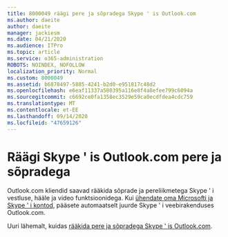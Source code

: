 ```yaml
---
title: 8000049 räägi pere ja sõpradega Skype ' is Outlook.com
ms.author: daeite
author: daeite
manager: jackiesm
ms.date: 04/21/2020
ms.audience: ITPro
ms.topic: article
ms.service: o365-administration
ROBOTS: NOINDEX, NOFOLLOW
localization_priority: Normal
ms.custom: 8000049
ms.assetid: b6878497-5885-4241-b2d0-e951817c48d2
ms.openlocfilehash: e6eaf11337a580395a116e8f4a8efee799c6094a
ms.sourcegitcommit: c6692ce0fa1358ec3529e59ca0ecdfdea4cdc759
ms.translationtype: MT
ms.contentlocale: et-EE
ms.lasthandoff: 09/14/2020
ms.locfileid: "47659126"
---
```

# <a name="talk-to-family-and-friends-on-skype-in-outlookcom"></a>Räägi Skype ' is Outlook.com pere ja sõpradega

Outlook.com kliendid saavad rääkida sõprade ja pereliikmetega Skype ' i vestluse, hääle ja video funktsioonidega. Kui [ühendate oma Microsofti ja Skype ' i kontod](https://go.microsoft.com/fwlink/p/?linkid=2001101&amp;clcid=0x409), pääsete automaatselt juurde Skype ' i veebirakenduses Outlook.com.
  
Uuri lähemalt, kuidas [rääkida pere ja sõpradega Skype ' is Outlook.com](https://go.microsoft.com/fwlink/p/?linkid=2001407&amp;clcid=0x409).
  

